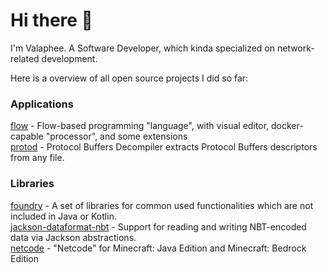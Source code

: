 # Hi there 👋

I'm Valaphee. A Software Developer, which kinda specialized on network-related development.

Here is a overview of all open source projects I did so far:

### Applications
[flow](https://github.com/valaphee/flow) - Flow-based programming "language", with visual editor, docker-capable "processor", and some extensions<br>
[protod](https://github.com/valaphee/protod) - Protocol Buffers Decompiler extracts Protocol Buffers descriptors from any file.<br>

### Libraries
[foundry](https://github.com/valaphee/foundry) - A set of libraries for common used functionalities which are not included in Java or Kotlin.<br>
[jackson-dataformat-nbt](https://github.com/valaphee/jackson-dataformat-nbt) - Support for reading and writing NBT-encoded data via Jackson abstractions.<br>
[netcode](https://github.com/valaphee/netcode) - "Netcode" for Minecraft: Java Edition and Minecraft: Bedrock Edition
